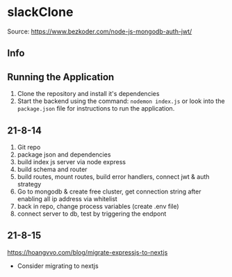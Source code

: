 # slackClone
Source: https://www.bezkoder.com/node-js-mongodb-auth-jwt/

## Info

## Running the Application
1. Clone the repository and install it's dependencies
2. Start the backend using the command: `nodemon index.js` or look into the `package.json` file for instructions to run the application.
## 21-8-14
1. Git repo
2. package json and dependencies
3. build index js server via node express
4. build schema and router
5. build routes, mount routes, build error handlers, connect jwt & auth strategy
6. Go to mongodb & create free cluster, get connection string after enabling all ip address via whitelist
7. back in repo, change process variables (create .env file)
8. connect server to db, test by triggering the endpont

## 21-8-15
https://hoangvvo.com/blog/migrate-expressjs-to-nextjs
- Consider migrating to nextjs